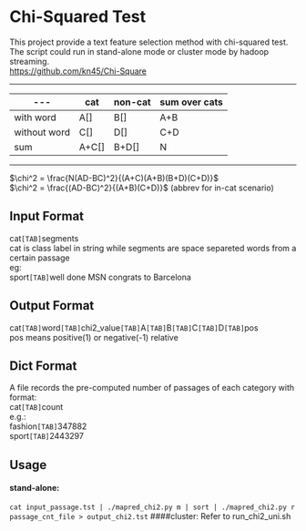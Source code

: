 # Chi-Squared Test
This project provide a text feature selection method with chi-squared test.  
The script could run in stand-alone mode or cluster mode by hadoop streaming.  
https://github.com/kn45/Chi-Square
***
| \---         | cat   | non-cat | sum over cats |
| ------------ | ----- | ------- | ------------- |
| with word    | A[]   | B[]     | A+B           |
| without word | C[]   | D[]     | C+D           |
| sum          | A+C[] | B+D[]   | N             |
***
$\chi^2 = \frac{N(AD-BC)^2}{(A+C)(A+B)(B+D)(C+D)}$  
$\chi^2 = \frac{(AD-BC)^2}{(A+B)(C+D)}$ (abbrev for in-cat scenario)
## Input Format
cat`[TAB]`segments  
cat is class label in string while segments are space separeted words from a certain passage  
eg:  
sport`[TAB]`well done MSN congrats to Barcelona  

## Output Format

cat`[TAB]`word`[TAB]`chi2_value`[TAB]`A`[TAB]`B`[TAB]`C`[TAB]`D`[TAB]`pos  
pos means positive(1) or negative(-1) relative  
## Dict Format

A file records the pre-computed number of passages of each category with format:  
cat`[TAB]`count  
e.g.:   
fashion`[TAB]`347882  
sport`[TAB]`2443297   

## Usage

#### stand-alone:

`cat input_passage.tst | ./mapred_chi2.py m | sort | ./mapred_chi2.py r passage_cnt_file > output_chi2.tst`
####cluster:
Refer to run_chi2_uni.sh
